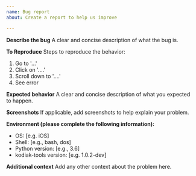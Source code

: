 ```yaml
---
name: Bug report
about: Create a report to help us improve

---
```


**Describe the bug**
A clear and concise description of what the bug is.

**To Reproduce**
Steps to reproduce the behavior:
1. Go to '...'
2. Click on '....'
3. Scroll down to '....'
4. See error

**Expected behavior**
A clear and concise description of what you expected to happen.

**Screenshots**
If applicable, add screenshots to help explain your problem.

**Environment (please complete the following information):**
 - OS: [e.g. iOS]
 - Shell: [e.g., bash, dos]
 - Python version: [e.g., 3.6]
 - kodiak-tools version: [e.g. 1.0.2-dev]

**Additional context**
Add any other context about the problem here.
